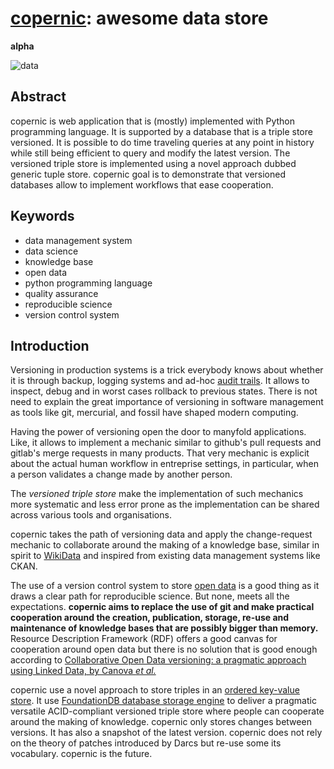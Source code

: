 # [copernic](https://github.com/amirouche/copernic): awesome data store

**alpha**

![data](https://raw.githubusercontent.com/amirouche/copernic/master/data.jpg)

## Abstract

copernic is web application that is (mostly) implemented with Python
programming language.  It is supported by a database that is a triple
store versioned.  It is possible to do time traveling queries at any
point in history while still being efficient to query and modify the
latest version.  The versioned triple store is implemented using a novel
approach dubbed generic tuple store.  copernic goal is to demonstrate
that versioned databases allow to implement workflows that ease
cooperation.

## Keywords

- data management system
- data science
- knowledge base
- open data
- python programming language
- quality assurance
- reproducible science
- version control system

## Introduction

Versioning in production systems is a trick everybody knows about
whether it is through backup, logging systems and ad-hoc [audit
trails](https://code.djangoproject.com/wiki/AuditTrail).  It allows to
inspect, debug and in worst cases rollback to previous states. There
is not need to explain the great importance of versioning in software
management as tools like git, mercurial, and fossil have shaped modern
computing.

Having the power of versioning open the door to manyfold applications.
Like, it allows to implement a mechanic similar to github's pull
requests and gitlab's merge requests in many products.  That very
mechanic is explicit about the actual human workflow in entreprise
settings, in particular, when a person validates a change made by
another person.

The *versioned triple store* make the implementation of such mechanics
more systematic and less error prone as the implementation can be
shared across various tools and organisations.

copernic takes the path of versioning data and apply the
change-request mechanic to collaborate around the making of a
knowledge base, similar in spirit to
[WikiData](https://wikidata.org/) and inspired from existing data
management systems like CKAN.

The use of a version control system to store [open
data](https://en.wikipedia.org/wiki/Open_data) is a good thing as it
draws a clear path for reproducible science.  But none, meets all the
expectations. **copernic aims to replace the use of git and make
practical cooperation around the creation, publication, storage,
re-use and maintenance of knowledge bases that are possibly bigger
than memory.** Resource Description Framework (RDF) offers a good
canvas for cooperation around open data but there is no solution that
is good enough according to [Collaborative Open Data versioning: a
pragmatic approach using Linked Data, by Canova *et
al.*](https://core.ac.uk/download/pdf/76527782.pdf)

copernic use a novel approach to store triples in an [ordered key-value
store](https://en.wikipedia.org/wiki/Ordered_Key-Value_Store). It use
[FoundationDB database storage engine](https://www.foundationdb.org/)
to deliver a pragmatic versatile ACID-compliant versioned triple store
where people can cooperate around the making of knowledge.  copernic
only stores changes between versions.  It has also a snapshot of the
latest version.  copernic does not rely on the theory of patches
introduced by Darcs but re-use some its vocabulary.  copernic is the
future.

